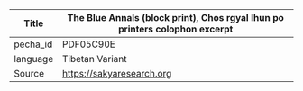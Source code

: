 |Title | The Blue Annals (block print), Chos rgyal lhun po printers colophon excerpt 
| --- | --- 
|pecha_id | PDF05C90E
|language | Tibetan Variant
|Source | https://sakyaresearch.org
